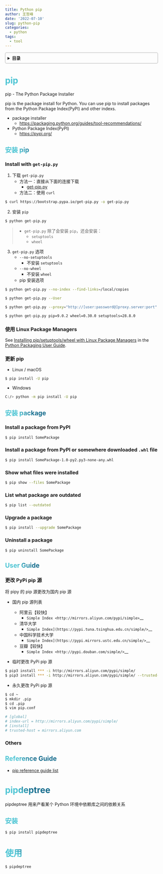 ```yaml
---
title: Python pip
author: 王哲峰
date: '2022-07-10'
slug: python-pip
categories:
  - python
tags:
  - tool
---
```


<style>
h1 {
  background-color: #2B90B6;
  background-image: linear-gradient(45deg, #4EC5D4 10%, #146b8c 20%);
  background-size: 100%;
  -webkit-background-clip: text;
  -moz-background-clip: text;
  -webkit-text-fill-color: transparent;
  -moz-text-fill-color: transparent;
}
h2 {
  background-color: #2B90B6;
  background-image: linear-gradient(45deg, #4EC5D4 10%, #146b8c 20%);
  background-size: 100%;
  -webkit-background-clip: text;
  -moz-background-clip: text;
  -webkit-text-fill-color: transparent;
  -moz-text-fill-color: transparent;
}

details {
    border: 1px solid #aaa;
    border-radius: 4px;
    padding: .5em .5em 0;
}

summary {
    font-weight: bold;
    margin: -.5em -.5em 0;
    padding: .5em;
}

details[open] {
    padding: .5em;
}

details[open] summary {
    border-bottom: 1px solid #aaa;
    margin-bottom: .5em;
}
</style>


<details><summary>目录</summary><p>

- [pip](#pip)
  - [安装 pip](#安装-pip)
    - [Install with `get-pip.py`](#install-with-get-pippy)
    - [使用 Linux Package Managers](#使用-linux-package-managers)
    - [更新 pip](#更新-pip)
  - [安装 package](#安装-package)
    - [Install a package from PyPI](#install-a-package-from-pypi)
    - [Install a package from PyPI or somewhere downloaded `.whl` file](#install-a-package-from-pypi-or-somewhere-downloaded-whl-file)
    - [Show what files were installed](#show-what-files-were-installed)
    - [List what package are outdated](#list-what-package-are-outdated)
    - [Upgrade a package](#upgrade-a-package)
    - [Uninstall a package](#uninstall-a-package)
  - [User Guide](#user-guide)
    - [更改 PyPi pip 源](#更改-pypi-pip-源)
    - [Others](#others)
  - [Reference Guide](#reference-guide)
- [pipdeptree](#pipdeptree)
  - [安装](#安装)
- [使用](#使用)
</p></details><p></p>


# pip

pip - The Python Package Installer

pip is the package install for Python. You can use pip to install 
packages from the Python Package Index(PyPI) and other indexs.

- package installer
    - https://packaging.python.org/guides/tool-recommendations/
- Python Package Index(PyPI)
    - https://pypi.org/

## 安装 pip

### Install with `get-pip.py`

1. 下载 `get-pip.py`
    - 方法一：直接从下面的连接下载
        - [get-pip.py](https://bootstrap.pypa.io/get-pip.py)
    - 方法二：使用 `curl`

```bash
$ curl https://bootstrap.pypa.io/get-pip.py -o get-pip.py
```

2. 安装 `pip`

```bash
$ python get-pip.py
```

> - `get-pip.py` 除了会安装 `pip`，还会安装：
>    - `setuptools`
>    - `wheel`

3. `get-pip.py` 选项
    - `--no-setuptools`
        - 不安装 `setuptools`
    - `--no-wheel`
        - 不安装 `wheel`
    - pip 安装选项
 
```bash
$ python get-pip.py --no-index --find-links=/local/copies

$ python get-pip.py --User

$ python get-pip.py --proxy="http://[user:password@]proxy.server:port"

$ python get-pip.py pip=9.0.2 wheel=0.30.0 setuptools=28.8.0
```

### 使用 Linux Package Managers

See [Installing pip/setuptools/wheel with Linux Package Managers](https://packaging.python.org/guides/installing-using-linux-tools/#installing-pip-setuptools-wheel-with-linux-package-managers) in the [Python Packaging User Guide](https://packaging.python.org/guides/tool-recommendations/).

### 更新 pip

- Linux / macOS

```bash
$ pip install -U pip
```

- Windows

```bash
C:/> python -m pip install -U pip
```

## 安装 package

### Install a package from PyPI

```bash
$ pip install SomePackage
```

### Install a package from PyPI or somewhere downloaded `.whl` file

```bash
$ pip install SomePackage-1.0-py2.py3-none-any.whl
```

### Show what files were installed

```bash
$ pip show --files SomePackage
```

### List what package are outdated

```bash
$ pip list --outdated
```

### Upgrade a package

```bash
$ pip install --upgrade SomePackage
```

### Uninstall a package

```bash
$ pip uninstall SomePackage
```

## User Guide

### 更改 PyPi pip 源

将 pipy 的 pip 源更改为国内 pip 源

* 国内 pip 源列表
    -  阿里云【较快】
        - `Simple Index <http://mirrors.aliyun.com/pypi/simple>`__
    -  清华大学
        - `Simple Index](https://pypi.tuna.tsinghua.edu.cn/simple/>`__
    -  中国科学技术大学
        - `Simple Index](https://pypi.mirrors.ustc.edu.cn/simple/>`__
    -  豆瓣【较快】
        - `Simple Index <http://pypi.douban.com/simple/>`__

* 临时更改 PyPi pip 源

```bash
$ pip3 install *** -i http://mirrors.aliyun.com/pypi/simple/
$ pip3 install *** -i http://mirrors.aliyun.com/pypi/simple/ --trusted-host mirrors.aliyun.com
```

* 永久更改 PyPi pip 源

```bash
$ cd ~
$ mkdir .pip
$ cd .pip
$ vim pip.conf

# [global]
# index-url = http://mirrors.aliyun.com/pypi/simple/
# [install]
# trusted-host = mirrors.aliyun.com
```

### Others

## Reference Guide

- [pip reference guide list](https://pip.pypa.io/en/stable/reference/)



# pipdeptree

pipdeptree 用来产看某个 Python 环境中依赖库之间的依赖关系

## 安装

```bash
$ pip install pipdeptree
```

# 使用

```bash
$ pipdeptree
```

